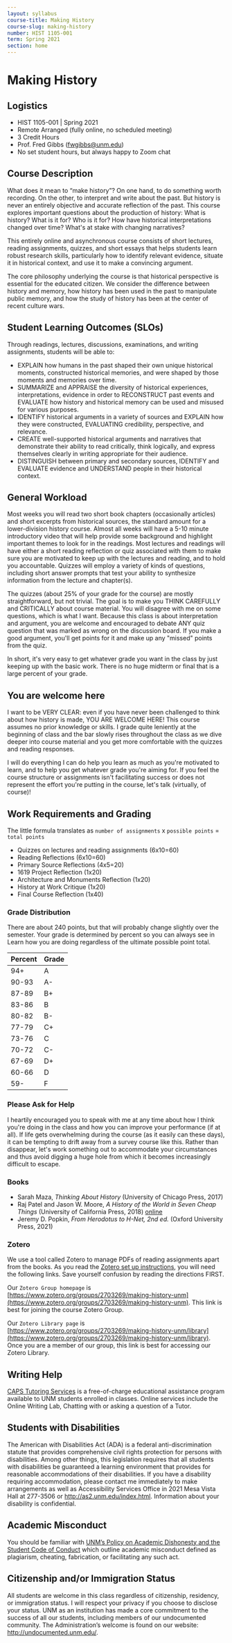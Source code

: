 ```yaml
---
layout: syllabus
course-title: Making History
course-slug: making-history
number: HIST 1105-001
term: Spring 2021
section: home
---
```


# Making History

## Logistics
- HIST 1105-001 | Spring 2021
- Remote Arranged (fully online, no scheduled meeting)
- 3 Credit Hours
- Prof. Fred Gibbs \([fwgibbs@unm.edu](mailto:fwgibbs@unm.edu)\)
- No set student hours, but always happy to Zoom chat

## Course Description
What does it mean to “make history”? On one hand, to do something worth recording. On the other, to interpret and write about the past. But history is never an entirely objective and accurate reflection of the past. This course explores important questions about the production of history: What is history? What is it for? Who is it for? How have historical interpretations changed over time? What's at stake with changing narratives?

This entirely online and asynchronous course consists of short lectures, reading assignments, quizzes, and short essays that helps students learn robust research skills, particularly how to identify relevant evidence, situate it in historical context, and use it to make a convincing argument.

The core philosophy underlying the course is that historical perspective is essential for the educated citizen. We consider the difference between history and memory, how history has been used in the past to manipulate public memory, and how the study of history has been at the center of recent culture wars.


## Student Learning Outcomes (SLOs)
Through readings, lectures, discussions, examinations, and writing assignments, students will be able to:

*  EXPLAIN how humans in the past shaped their own unique historical moments, constructed historical memories, and were shaped by those moments and memories over time.
* SUMMARIZE and APPRAISE the diversity of historical experiences, interpretations, evidence in order to RECONSTRUCT past events and EVALUATE how history and historical memory can be used and misused for various purposes.
* IDENTIFY historical arguments in a variety of sources and EXPLAIN how they were constructed, EVALUATING credibility, perspective, and relevance.
* CREATE well-supported historical arguments and narratives that demonstrate their ability to read critically, think logically, and express themselves clearly in writing appropriate for their audience.
* DISTINGUISH between primary and secondary sources, IDENTIFY and EVALUATE evidence and UNDERSTAND people in their historical context.


## General Workload
Most weeks you will read two short book chapters (occasionally articles) and short excerpts from historical sources, the standard amount for a lower-division history course. Almost all weeks will have a 5-10 minute introductory video that will help provide some background and highlight important themes to look for in the readings. Most lectures and readings will have either a short reading reflection or quiz associated with them to make sure you are motivated to keep up with the lectures and reading, and to hold you accountable. Quizzes will employ a variety of kinds of questions, including short answer prompts that test your ability to synthesize information from the lecture and chapter(s).

The quizzes (about 25% of your grade for the course) are mostly straightforward, but not trivial. The goal is to make you THINK CAREFULLY and CRITICALLY about course material. You will disagree with me on some questions, which is what I want. Because this class is about interpretation and argument, you are welcome and encouraged to debate ANY quiz question that was marked as wrong on the discussion board. If you make a good argument, you'll get points for it and make up any "missed" points from the quiz.

In short, it's very easy to get whatever grade you want in the class by just keeping up with the basic work. There is no huge midterm or final that is a large percent of your grade.


## You are welcome here
I want to be VERY CLEAR: even if you have never been challenged to think about how history is made, YOU ARE WELCOME HERE! This course assumes no prior knowledge or skills. I grade quite leniently at the beginning of class and the bar slowly rises throughout the class as we dive deeper into course material and you get more comfortable with the quizzes and reading responses.

I will do everything I can do help you learn as much as you're motivated to learn, and to help you get whatever grade you're aiming for. If you feel the course structure or assignments isn't facilitating success or does not represent the effort you're putting in the course, let's talk (virtually, of course)!


## Work Requirements and Grading
The little formula translates as `number of assignments` x `possible points` = `total points`

- Quizzes on lectures and reading assignments (6x10=60)
- Reading Reflections (6x10=60)
- Primary Source Reflections (4x5=20)
- 1619 Project Reflection (1x20)
- Architecture and Monuments Reflection (1x20)
- History at Work Critique (1x20)
- Final Course Reflection (1x40)



### Grade Distribution
There are about 240 points, but that will probably change slightly over the semester. Your grade is determined by percent so you can always see in Learn how you are doing regardless of the ultimate possible point total.

Percent | Grade
--- | ---
94+ | A
90-93 | A-
87-89 | B+
83-86 | B
80-82 | B-
77-79 | C+
73-76 | C
70-72 | C-
67-69 | D+
60-66 | D
59- | F


### Please Ask for Help
I heartily encouraged you to speak with me at any time about how I think you're doing in the class and how you can improve your performance (if at all). If life gets overwhelming during the course (as it easily can these days), it can be tempting to drift away from a survey course like this. Rather than disappear, let's work something out to accommodate your circumstances and thus avoid digging a huge hole from which it becomes increasingly difficult to escape.


### Books
- Sarah Maza, _Thinking About History_ (University of Chicago Press, 2017)
- Raj Patel and Jason W. Moore, _A History of the World in Seven Cheap Things_ (University of California Press, 2018) [online](https://ebookcentral.proquest.com/lib/unm/detail.action?docID=4820021)
- Jeremy D. Popkin, _From Herodotus to H-Net, 2nd ed._ (Oxford University Press, 2021)

### Zotero
We use a tool called Zotero to manage PDFs of reading assignments apart from the books. As you read the [Zotero set up instructions](/courses/etc/zotero), you will need the following links. Save yourself confusion by reading the directions FIRST.

Our `Zotero Group homepage` is [https://www.zotero.org/groups/2703269/making-history-unm](https://www.zotero.org/groups/2703269/making-history-unm). This link is best for joining the course Zotero Group.

Our `Zotero Library page` is [https://www.zotero.org/groups/2703269/making-history-unm/library](https://www.zotero.org/groups/2703269/making-history-unm/library). Once you are a member of our group, this link is best for accessing our Zotero Library.


## Writing Help
[CAPS Tutoring Services](http://caps.unm.edu/programs/online-tutoring/) is a free-of-charge educational assistance program available to UNM students enrolled in classes. Online services include the Online Writing Lab, Chatting with or asking a question of a Tutor.

## Students with Disabilities
The American with Disabilities Act (ADA) is a federal anti-discrimination statute that provides comprehensive civil rights protection for persons with disabilities. Among other things, this legislation requires that all students with disabilities be guaranteed a learning environment that provides for reasonable accommodations of their disabilities. If you have a disability requiring accommodation, please contact me immediately to make arrangements as well as Accessibility Services Office in 2021 Mesa Vista Hall at 277-3506 or http://as2.unm.edu/index.html. Information about your disability is confidential.

## Academic Misconduct
You should be familiar with [UNM’s Policy on Academic Dishonesty and the Student Code of Conduct](http://pathfinder.unm.edu/policies.htm#studentcode) which outline academic misconduct defined as plagiarism, cheating, fabrication, or facilitating any such act.

## Citizenship and/or Immigration Status
All students are welcome in this class regardless of citizenship, residency, or immigration status.  I will respect your privacy if you choose to disclose your status. UNM as an institution has made a core commitment to the success of all our students, including members of our undocumented community.  The Administration’s welcome is found on our website: http://undocumented.unm.edu/.
